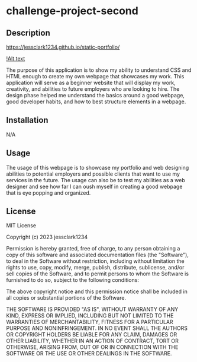 # challenge-project-second

## Description

https://jessclark1234.github.io/static-portfolio/

[!Alt text](website-preview.png)

The purpose of this application is to show my ability to understand CSS and HTML enough to create my own webpage that showcases my work. This application will serve as a beginner website that will display my work, creativity, and abilities to future employers who are looking to hire. The design phase helped me understand the basics around a good webpage, good developer habits, and how to best structure elements in a webpage. 

## Installation

N/A

## Usage

The usage of this webpage is to showcase my portfolio and web designing abilities to potential employers and possible clients that want to use my services in the future. The usage can also be to test my abilities as a web designer and see how far I can oush myself in creating a good webpage that is eye popping and organized.

## License

MIT License

Copyright (c) 2023 jessclark1234

Permission is hereby granted, free of charge, to any person obtaining a copy
of this software and associated documentation files (the "Software"), to deal
in the Software without restriction, including without limitation the rights
to use, copy, modify, merge, publish, distribute, sublicense, and/or sell
copies of the Software, and to permit persons to whom the Software is
furnished to do so, subject to the following conditions:

The above copyright notice and this permission notice shall be included in all
copies or substantial portions of the Software.

THE SOFTWARE IS PROVIDED "AS IS", WITHOUT WARRANTY OF ANY KIND, EXPRESS OR
IMPLIED, INCLUDING BUT NOT LIMITED TO THE WARRANTIES OF MERCHANTABILITY,
FITNESS FOR A PARTICULAR PURPOSE AND NONINFRINGEMENT. IN NO EVENT SHALL THE
AUTHORS OR COPYRIGHT HOLDERS BE LIABLE FOR ANY CLAIM, DAMAGES OR OTHER
LIABILITY, WHETHER IN AN ACTION OF CONTRACT, TORT OR OTHERWISE, ARISING FROM,
OUT OF OR IN CONNECTION WITH THE SOFTWARE OR THE USE OR OTHER DEALINGS IN THE
SOFTWARE.




